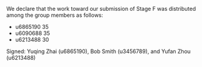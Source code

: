 We declare that the work toward our submission of Stage F was distributed among the group members as follows:

* u6865190 35
* u6090688 35
* u6213488 30

Signed: Yuqing Zhai (u6865190), Bob Smith (u3456789), and Yufan Zhou (u6213488)

